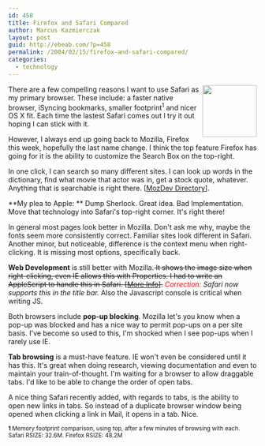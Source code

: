 ```yaml
---
id: 458
title: Firefox and Safari Compared
author: Marcus Kazmierczak
layout: post
guid: http://ebeab.com/?p=458
permalink: /2004/02/15/firefox-and-safari-compared/
categories:
  - technology
---
```

<img src="/images/icon_firefox.gif" width='110' height='105' align='right' />

There are a few compelling reasons I want to use Safari as my primary browser. These include: a faster native browser, iSyncing bookmarks, smaller footprint<sup>1</sup> and nicer OS X fit. Each time the lastest Safari comes out I try it out hoping I can stick with it.

However, I always end up going back to Mozilla, Firefox this week, hopefully the last name change. I think the top feature Firefox has going for it is the ability to customize the Search Box on the top-right.

In one click, I can search so many different sites. I can look up words in the dictionary, find what movie that actor was in, get a stock quote, whatever. Anything that is searchable is right there. [[MozDev Directory][1]].

**My plea to Apple: ** Dump Sherlock. Great idea. Bad Implementation. Move that technology into Safari's top-right corner. It's right there!

In general most pages look better in Mozilla. Don't ask me why, maybe the fonts seem more consistently correct. Familiar sites look different in Safari. Another minor, but noticeable, difference is the context menu when right-clicking. It is missing most options, specifically back.

**Web Development** is still better with Mozilla.<s> It shows the image size when right-clicking, even IE allows this with Properties. I had to write an AppleScript to handle this in Safari. [[More Info][2]].</s> *<font color='red'>Correction: </font> Safari now supports this in the title bar.* Also the Javascript console is critical when writing JS.

Both browsers include **pop-up blocking**. Mozilla let's you know when a pop-up was blocked and has a nice way to permit pop-ups on a per site basis. I've become so used to this, I'm shocked when I see pop-ups when I rarely use IE.

**Tab browsing** is a must-have feature. IE won't even be considered until it has this. It's great when doing research, viewing documentation and even to maintain your train-of-thought. I'm waiting for a browser to allow draggable tabs. I'd like to be able to change the order of open tabs.

A nice thing Safari recently added, with regards to tabs, is the ability to open new links in tabs. So instead of a duplicate browser window being opened when clicking a link in Mail, it opens in a tab. Nice.

<small><b>1 </b> Memory footprint comparison, using top, after a few minutes of browsing with each. Safari RSIZE: 32.6M. Firefox RSIZE: 48.2M</small>

 [1]: http://mycroftproject.com/search-engines.html
 [2]: /reference/macosx/imagesize.html